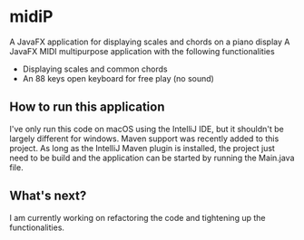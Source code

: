 # midiP
A JavaFX application for displaying scales and chords on a piano display		 A JavaFX MIDI multipurpose application with the following functionalities
- Displaying scales and common chords
- An 88 keys open keyboard for free play (no sound)

## How to run this application
I've only run this code on macOS using the IntelliJ IDE, but it shouldn't be largely different for windows.
Maven support was recently added to this project. As long as the IntelliJ Maven plugin is installed, the
project just need to be build and the application can be started by running the Main.java file.

## What's next?
I am currently working on refactoring the code and tightening up the functionalities.